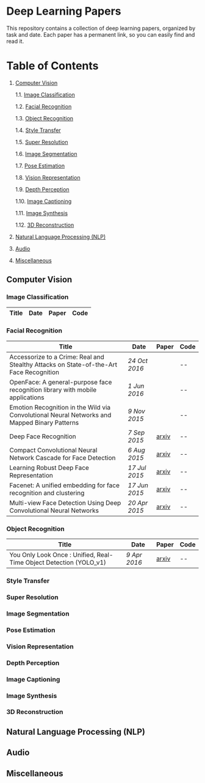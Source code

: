 # Deep Learning Papers

This repository contains a collection of deep learning papers, organized by task and date. Each paper has a permanent link, so you can easily find and read it.

# Table of Contents

1. [Computer Vision](#computer-vision)

    1.1. [Image Classification](#image-classification)

    1.2. [Facial Recognition](#facial-recognition)

    1.3. [Object Recognition](#object-recognition)

    1.4. [Style Transfer](#style-transfer)

    1.5. [Super Resolution](#super-resolution)

    1.6. [Image Segmentation](#image-segmentation)

    1.7. [Pose Estimation](#pose-estimation)

    1.8. [Vision Representation](#vision-representation)

    1.9. [Depth Perception](#depth-perception)

    1.10. [Image Captioning](#image-captioning)
    
    1.11. [Image Synthesis](#image-synthesis)

    1.12. [3D Reconstruction](#3d-reconstruction)

2. [Natural Language Processing (NLP)](#natural-language-processing)
3. [Audio](#audio)
4. [Miscellaneous](#miscellaneous)

## Computer Vision

### Image Classification

| Title | Date | Paper | Code |
|---|---|---|---|

### Facial Recognition

|Title|Date|Paper|Code|
|---|---|---|---|
| Accessorize to a Crime: Real and Stealthy Attacks on State-of-the-Art Face Recognition | _24 Oct 2016_ |  | -- | 
| OpenFace: A general-purpose face recognition library with mobile applications | _1 Jun 2016_ |  | -- | 
| Emotion Recognition in the Wild via Convolutional Neural Networks and Mapped Binary Patterns | _9 Nov 2015_ |  | -- | 
| Deep Face Recognition | _7 Sep 2015_ | [arxiv](https://arxiv.org/pdf/1804.06655.pdf) | -- | 
| Compact Convolutional Neural Network Cascade for Face Detection | _6 Aug 2015_ | [arxiv](https://arxiv.org/pdf/1508.01292) | -- | 
| Learning Robust Deep Face Representation | _17 Jul 2015_ | [arxiv](https://arxiv.org/pdf/1507.04844) | -- | 
| Facenet: A unified embedding for face recognition and clustering | _17 Jun 2015_ | [arxiv](https://arxiv.org/pdf/1503.03832.pdf)| -- | 
| Multi-view Face Detection Using Deep Convolutional Neural Networks | _20 Apr 2015_ | [arxiv](https://arxiv.org/pdf/1502.02766) | -- | 

### Object Recognition
| Title | Date | Paper | Code |
|---|---|---|---|
| You Only Look Once : Unified, Real-Time Object Detection (YOLO_v1) | _9 Apr 2016_ | [arxiv](https://arxiv.org/pdf/1506.02640.pdf) | -- |


### Style Transfer

### Super Resolution

### Image Segmentation

### Pose Estimation

### Vision Representation

### Depth Perception

### Image Captioning

### Image Synthesis

### 3D Reconstruction
## Natural Language Processing (NLP)

## Audio

## Miscellaneous
